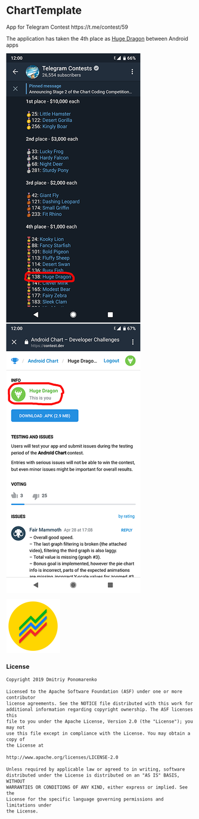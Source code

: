 # ChartTemplate
<p>App for Telegram Contest https://t.me/contest/59</p>
<p>The application has taken the 4th place as <a href="https://contest.dev/chart-android/entry138">Huge Dragon</a> between Android apps</p>

![Winner Screen1](https://github.com/Dimowner/ChartTemplate/blob/master/art/Screenshot_2.png)
![Winner Screen2](https://github.com/Dimowner/ChartTemplate/blob/master/art/Screenshot_1.png)

![Chart Template Logo](https://github.com/Dimowner/ChartTemplate/blob/master/app/src/main/res/mipmap-xxhdpi/chart_template_logo.png)
### License

```
Copyright 2019 Dmitriy Ponomarenko

Licensed to the Apache Software Foundation (ASF) under one or more contributor
license agreements. See the NOTICE file distributed with this work for
additional information regarding copyright ownership. The ASF licenses this
file to you under the Apache License, Version 2.0 (the "License"); you may not
use this file except in compliance with the License. You may obtain a copy of
the License at

http://www.apache.org/licenses/LICENSE-2.0

Unless required by applicable law or agreed to in writing, software
distributed under the License is distributed on an "AS IS" BASIS, WITHOUT
WARRANTIES OR CONDITIONS OF ANY KIND, either express or implied. See the
License for the specific language governing permissions and limitations under
the License.
```
